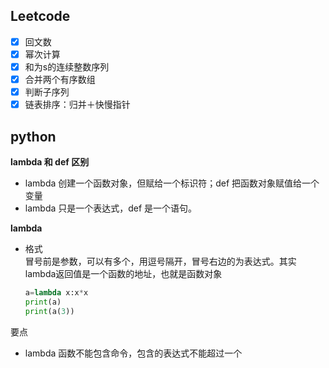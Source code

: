 ## Leetcode

- [x] 回文数
- [x] 幂次计算
- [x] 和为s的连续整数序列
- [x] 合并两个有序数组
- [x] 判断子序列
- [x] 链表排序：归并＋快慢指针

## python

**lambda 和 def 区别**



- lambda 创建一个函数对象，但赋给一个标识符；def 把函数对象赋值给一个变量
- lambda 只是一个表达式，def 是一个语句。

**lambda**

- 格式  
    冒号前是参数，可以有多个，用逗号隔开，冒号右边的为表达式。其实lambda返回值是一个函数的地址，也就是函数对象

    ```python
    a=lambda x:x*x
    print(a)
    print(a(3))
    ```

要点
- lambda 函数不能包含命令，包含的表达式不能超过一个

